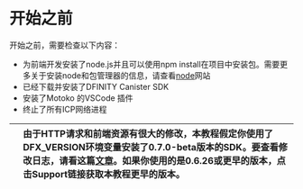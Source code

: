 # 开始之前



开始之前，需要检查以下内容：

* 为前端开发安装了node.js并且可以使用npm install在项目中安装包。需要更多关于安装node和包管理器的信息，请查看[node](https://nodejs.org/en/)网站
* 已经下载并安装了DFINITY Canister SDK
* 安装了Motoko 的VSCode 插件
* 终止了所有ICP网络进程

|  | 由于HTTP请求和前端资源有很大的修改，本教程假定你使用了DFX\_VERSION环境变量安装了0.7.0-beta版本的SDK。要查看修改日志，请看这篇[文章](https://sdk.dfinity.org/docs/http-middleware.html)。如果你使用的是0.6.26或更早的版本，点击Support链接获取本教程更早的版本。 |
| :--- | :--- |


